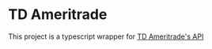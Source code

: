# TD Ameritrade

This project is a typescript wrapper for [TD Ameritrade's API](https://developer.tdameritrade.com/)
